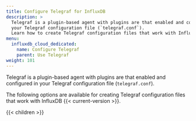 ```yaml
---
title: Configure Telegraf for InfluxDB
description: >
  Telegraf is a plugin-based agent with plugins are that enabled and configured in
  your Telegraf configuration file (`telegraf.conf`).
  Learn how to create Telegraf configuration files that work with InfluxDB.
menu:
  influxdb_cloud_dedicated:
    name: Configure Telegraf
    parent: Use Telegraf
weight: 101
---
```


Telegraf is a plugin-based agent with plugins are that enabled and configured in
your Telegraf configuration file (`telegraf.conf`).

The following options are available for creating Telegraf configuration files
that work with InfluxDB {{< current-version >}}.

{{< children >}}